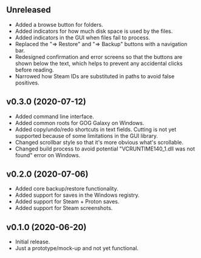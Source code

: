 ## Unreleased

* Added a browse button for folders.
* Added indicators for how much disk space is used by the files.
* Added indicators in the GUI when files fail to process.
* Replaced the "=> Restore" and "=> Backup" buttons with a navigation bar.
* Redesigned confirmation and error screens so that the buttons are shown below
  the text, which helps to prevent any accidental clicks before reading.
* Narrowed how Steam IDs are substituted in paths to avoid false positives.

## v0.3.0 (2020-07-12)

* Added command line interface.
* Added common roots for GOG Galaxy on Windows.
* Added copy/undo/redo shortcuts in text fields. Cutting is not yet supported
  because of some limitations in the GUI library.
* Changed scrollbar style so that it's more obvious what's scrollable.
* Changed build process to avoid potential "VCRUNTIME140_1.dll was not found"
  error on Windows.

## v0.2.0 (2020-07-06)

* Added core backup/restore functionality.
* Added support for saves in the Windows registry.
* Added support for Steam + Proton saves.
* Added support for Steam screenshots.

## v0.1.0 (2020-06-20)

* Initial release.
* Just a prototype/mock-up and not yet functional.
